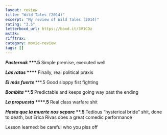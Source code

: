 ```yaml
---
layout: review
title: "Wild Tales (2014)"
excerpt: "My review of Wild Tales (2014)"
rating: "3.5"
letterboxd_url: https://boxd.it/3V1CDz
mst3k:
rifftrax:
category: movie-review
tags: []
---
```


<i style="font-weight: bold;">Pasternak </i><b>\*\*\*.5</b>
Simple premise, executed well

<b><i>Las ratas</i> \*\*\*\*
</b>Finally, real political praxis

<i style="font-weight: bold;">El más fuerte </i>\*\*\*.5
Good sloppy fist fighting

<i style="font-weight: bold;">Bombita</i><b> \*\*.5
</b>Predictable and keeps going way past the ending

<i style="font-weight: bold;">La propuesta </i><b>\*\*\*\*.5</b>
Real class warfare shit

<b><i>Hasta que la muerte nos separe</i> \*\*.5
</b>Tedious “hysterical bride” shit, done to death, but Erica Rivas does a great comedic performance

Lesson learned: be careful who you piss off
